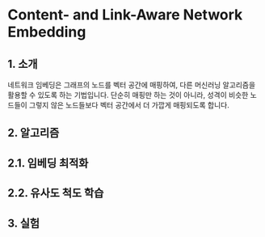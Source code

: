 # Content- and Link-Aware Network Embedding

## 1. 소개
네트워크 임베딩은 그래프의 노드를 벡터 공간에 매핑하여, 다른 머신러닝 알고리즘을 활용할 수 있도록 하는 기법입니다. 단순히 매핑만 하는 것이 아니라, 성격이 비슷한 노드들이 그렇지 않은 노드들보다 벡터 공간에서 더 가깝게 매핑되도록 합니다.
## 2. 알고리즘
## 2.1. 임베딩 최적화
## 2.2. 유사도 척도 학습
## 3. 실험
